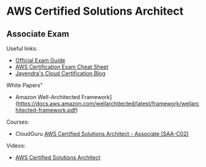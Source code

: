 # AWS Certified Solutions Architect

## Associate Exam

Useful links:

* [Official Exam
Guide](https://d1.awsstatic.com/training-and-certification/docs-sa-assoc/AWS-Certified-Solutions-Architect-Associate_Exam-Guide.pdf)
* [AWS Certification Exam Cheat
Sheet](https://jayendrapatil.com/aws-certification-exam-cheat-sheet/)
* [Jayendra's Cloud Certification Blog](https://jayendrapatil.com/)

White Papers"

* Amazon Well-Architected
Framework](https://docs.aws.amazon.com/wellarchitected/latest/framework/wellarchitected-framework.pdf)

Courses:
* CloudGuru [AWS Certified Solutions Architect - Associate
(SAA-C02)](https://learn.acloud.guru/course/certified-solutions-architect-associate/overview)

Videos:

* [AWS Certified Solutions
Architect](https://www.youtube.com/watch?v=Ia-UEYYR44s)
